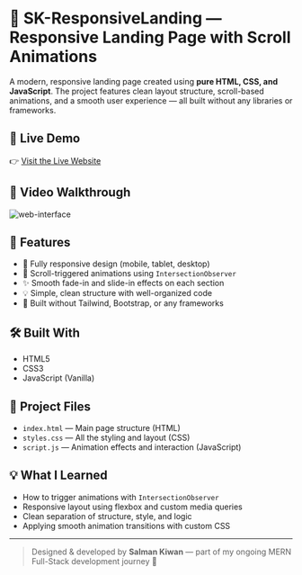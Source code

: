 # 🎨 SK-ResponsiveLanding — Responsive Landing Page with Scroll Animations

A modern, responsive landing page created using **pure HTML, CSS, and JavaScript**. The project features clean layout structure, scroll-based animations, and a smooth user experience — all built without any libraries or frameworks.

## 🔗 Live Demo
👉 [Visit the Live Website](https://salman-kiwan.github.io/Session9-task-1/)

## 🎥 Video Walkthrough
![web-interface](https://github.com/user-attachments/assets/38423708-12bd-4c59-bc94-30bc9eb4c39d)

## 🚀 Features

- 📱 Fully responsive design (mobile, tablet, desktop)
- 🎯 Scroll-triggered animations using `IntersectionObserver`
- ✨ Smooth fade-in and slide-in effects on each section
- 💡 Simple, clean structure with well-organized code
- 🧠 Built without Tailwind, Bootstrap, or any frameworks

## 🛠️ Built With

- HTML5
- CSS3
- JavaScript (Vanilla)

## 📁 Project Files

- `index.html` — Main page structure (HTML)
- `styles.css` — All the styling and layout (CSS)
- `script.js` — Animation effects and interaction (JavaScript)

## 💡 What I Learned

- How to trigger animations with `IntersectionObserver`
- Responsive layout using flexbox and custom media queries
- Clean separation of structure, style, and logic
- Applying smooth animation transitions with custom CSS

---

> Designed & developed by **Salman Kiwan** — part of my ongoing MERN Full-Stack development journey 🚀
